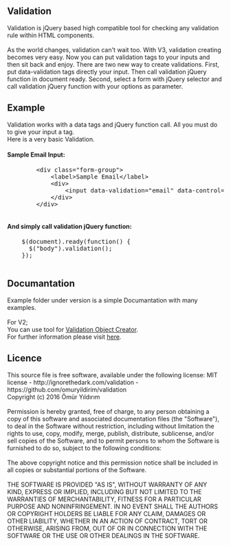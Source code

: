<h2>Validation</h2>
<p>
Validation is jQuery based high compatible tool for checking any validation rule within HTML components.
<br/><br/>
As the world changes, validation can't wait too. With V3, validation creating becomes very easy. Now you can put validation tags to your inputs and then sit back and enjoy. There are two new way to create validations. First, put data-validation tags directly your input. Then call validation jQuery function in document ready. Second, select a form with jQuery selector and call validation jQuery function with your options as parameter.
</p>
<h2>Example</h2>
<p>
Validation works with a data tags and jQuery function call. All you must do to give your input a tag.
<br/>Here is a very basic Validation.
<br/><h4>Sample Email Input:</h4>
<div class="highlight highlight-text-html-basic">
  <pre>
    	&lt;div class=&quot;form-group&quot;&gt;&nbsp;
    	&nbsp; &nbsp; &lt;label&gt;Sample Email&lt;/label&gt;&nbsp;
    	&nbsp; &nbsp; &lt;div&gt;&nbsp;
    	&nbsp; &nbsp; &nbsp; &nbsp; &lt;input data-validation=&quot;email&quot; data-control=&quot;#emailFormSubmit&quot; type=&quot;email&quot; class=&quot;email input&quot; /&gt;&nbsp;
    	&nbsp; &nbsp; &lt;/div&gt;
    	&lt;/div&gt;
	</pre>
</div>
<h4>And simply call validation jQuery function:</h4>
<div class="highlight highlight-text-html-basic">
  <pre>
    <span>$(document).ready(function() {&nbsp;</span>
    <span>&nbsp;&nbsp;$("body").validation();&nbsp;</span>
    <span>});</span>
  </pre>
</div>
</p>
<h2>Documantation</h2>
<p>
  Example folder under version is a simple Documantation with many examples.
  <br/><br/>
  For V2;
  <br/>
  You can use tool for <a target="_blank" href="http://ignorethedark.com/validation">Validation Object Creator</a>.
  <br/>
  For further information please visit <a target="_blank" href="http://ignorethedark.com/opensource">here</a>.
</p>
<h2>Licence</h2>
<p>
  This source file is free software, available under the following license:
  MIT license - http://ignorethedark.com/validation - https://github.com/omuryildirim/validation
  <br/>
  Copyright (c) 2016 Ömür Yıldırım
  <br/><br/>
  Permission is hereby granted, free of charge, to any person obtaining a copy of this software and associated documentation files (the "Software"), to deal in the Software without restriction, including without limitation the rights to use, copy, modify, merge, publish, distribute, sublicense, and/or sell copies of the Software, and to permit persons to whom the Software is furnished to do so, subject to the following conditions:
  <br/><br/>
  The above copyright notice and this permission notice shall be included in all copies or substantial portions of the Software.
  <br/><br/>
  THE SOFTWARE IS PROVIDED "AS IS", WITHOUT WARRANTY OF ANY KIND, EXPRESS OR IMPLIED, INCLUDING BUT NOT LIMITED TO THE WARRANTIES OF MERCHANTABILITY, FITNESS FOR A PARTICULAR PURPOSE AND NONINFRINGEMENT. IN NO EVENT SHALL THE AUTHORS OR COPYRIGHT HOLDERS BE LIABLE FOR ANY CLAIM, DAMAGES OR OTHER LIABILITY, WHETHER IN AN ACTION OF CONTRACT, TORT OR OTHERWISE, ARISING FROM, OUT OF OR IN CONNECTION WITH THE SOFTWARE OR THE USE OR OTHER DEALINGS IN THE SOFTWARE.
</p>
